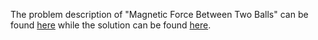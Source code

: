 The problem description of "Magnetic Force Between Two Balls" can be found [here](https://leetcode.com/problems/magnetic-force-between-two-balls/) while the solution can be found [here](https://github.com/aurimas13/LeetCode-HR-MAANG/blob/main/LeetCode/Python%20Solutions/Magnetic%20Force%20Between%20Two%20Balls/magnetic.py).
